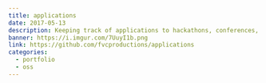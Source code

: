 ```yaml
---
title: applications
date: 2017-05-13
description: Keeping track of applications to hackathons, conferences, scholarships, etc. 📝️
banner: https://i.imgur.com/7UuyI1b.png
link: https://github.com/fvcproductions/applications
categories:
  - portfolio
  - oss
---
```

